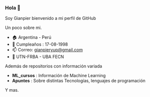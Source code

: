 ### Hola 👋

Soy Gianpier bienvenido a mi perfil de GitHub

Un poco sobre mi.

- :house:   Argentina - Perú
- :tada:   Cumpleaños : 17-08-1998 
- 📫   Correo: gianpieryup@gmail.com
- :school:   UTN-FRBA - UBA FECN



Además de repositorios con información variada

- **ML_cursos** : Información de Machine Learning
- **Apuntes** : Sobre distintas Tecnologías, lenguajes de programación

Y mas.